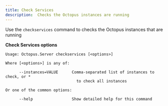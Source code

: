 ```yaml
---
title: Check Services
description:  Checks the Octopus instances are running
---
```


Use the `checkservices` command to checks the Octopus instances that are running

**Check Services options**

```text
Usage: Octopus.Server checkservices [<options>]

Where [<options>] is any of:

      --instances=VALUE      Comma-separated list of instances to check, or *
                               to check all instances

Or one of the common options:

      --help                 Show detailed help for this command


```
